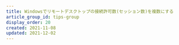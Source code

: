 ```yaml
---
title: Windowsでリモートデスクトップの接続許可数(セッション数)を複数にする
article_group_id: tips-group
display_order: 20
created: 2021-11-08
updated: 2021-12-02
---
```

